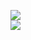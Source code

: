 [![](https://img.shields.io/badge/Made%20With-Github%20Spray-lightgrey.svg?style=for-the-badge&logo=github)](https://github.com/Annihil/github-spray#15424)  
[![](https://i.imgur.com/2DrTn0Z.gif)](https://github.com/Annihil/github-spray)